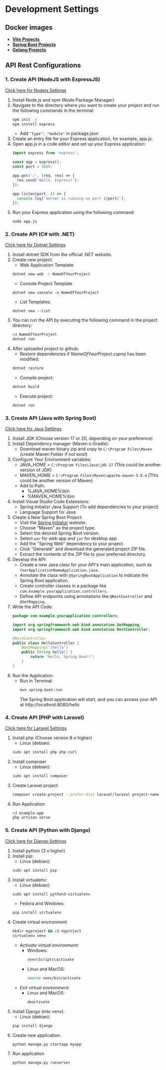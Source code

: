 # Development Settings

## Docker images

- **[Vite Projects](docker/vite_projects.md)**
- **[Spring Boot Projects](docker/springboot-projects.md)**
- **[Golang Projects](docker/golang_projects.md)**

## API Rest Configurations

### **1. Create API (NodeJS with ExpressJS)** 
[Click here for Nodejs Settings](nodejs.md)

1. Install Node.js and npm (Node Package Manager)
2. Navigate to the directory where you want to create your project and run the following commands in the terminal:
    ```cmd
    npm init -y
    npm install express
    ```
    * Add `"type": "module"` in package.json
3. Create an entry file for your Express application, for example, app.js.
4. Open app.js in a code editor and set up your Express application:
    ```javascript
    import express from 'express';

    const app = express();
    const port = 3000;

    app.get('/', (req, res) => {
      res.send('Hello, Express!');
    });

    app.listen(port, () => {
      console.log(`Server is running on port ${port}`);
    });

    ```
5. Run your Express application using the following command:
    ```cmd
    node app.js
    ```

### **2. Create API (C# with .NET)** 
[Click here for Dotnet Settings](csharp.md)

1. Install dotnet SDK from the official .NET website.
2. Create new project:
    - Web Application Template
    ```bash
    dotnet new web -n NameOfYourProject
    ```
    - Console Project Template
    ```
    dotnet new console -n NameOfYourProject
    ```
    - List Templates:
    ```
    dotnet new --list
    ```
4. You can run the API by executing the following command in the project directory:
    ```bash
    cd NameOfYourProject
    dotnet run
    ```
5. After uploaded project to github:
    - Restore dependencies if *NameOfYourProject.csproj* has been modified:
    ```bash
    dotnet restore
    ```
    - Compile project:
    ```bash
    dotnet build
    ```
    - Execute project:
    ```bash
    dotnet run
    ```

### **3. Create API (Java with Spring Boot)**
[Click here for Java Settings](csharp.md)
1. Install JDK (Choose version 17 or 20, depending on your preference)
2. Install Dependency manager (Maven o Gradle):
    - Download maven binary zip and copy to `C:\Program Files\Maven` (create Maven Folder if not exist)
3. Configure Your Environment variables:
    - JAVA_HOME = `C:\Program Files\Java\jdk-17` (This could be another version of JDK)
    - MAVEN_HOME = `C:\Program Files\Maven\apache-maven-3.9.4` (This could be another version of Maven)
    - Add to Path: 
        - %JAVA_HOME%\bin
        - %MAVEN_HOME%\bin
4. Install Visual Studio Code Extensions:
    - Spring Initializr Java Support (To add dependencies to your project)
    - Language Support for Java
4. Create a New Spring Boot Project: 
    - Visit the [Spring Initializr](https://start.spring.io/) website.
    - Choose "Maven" as the project type.
    - Select the desired Spring Boot version.
    - Select `war` for web app and `jar` for desktop app 
    - Add the "Spring Web" dependency to your project.
    - Click "Generate" and download the generated project ZIP file.
    - Extract the contents of the ZIP file to your preferred directory.
4. Develop the API:
    - Create a new Java class for your API's main application, such as `YourApplicationNameApplication.java`.
    - Annotate the class with `@SpringBootApplication` to indicate the Spring Boot application.
    - Create controller classes in a package like `com.example.yourapplication.controllers`.
    - Define API endpoints using annotations like `@RestController` and `@GetMapping`.
5. Write the API Code:
    ```java
    package com.example.yourapplication.controllers;

    import org.springframework.web.bind.annotation.GetMapping;
    import org.springframework.web.bind.annotation.RestController;

    @RestController
    public class HelloController {
        @GetMapping("/hello")
        public String hello() {
            return "Hello, Spring Boot!";
        }
    }
    ```
6. Run the Application:
    - Run in Terminal:
        ```bash
        mvn spring-boot:run
        ```
        The Spring Boot application will start, and you can access your API at http://localhost:8080/hello


### **4. Create API (PHP with Laravel)**
[Click here for Laravel Settings](php.md)
1. Install php (Choose version 8 o higher)
    - Linux (debian):
    ```bash
    sudo apt install php php-curl
    ```
2. Install composer
    - Linux (debian):
     ```bash
     sudo apt install composer
     ```
3. Create Laravel project
     ```bash
     composer create-project --prefer-dist laravel/laravel project-name
     ```
4. Run Application
    ```bash
    cd example-app
    php artisan serve
    ```
### **5. Create API (Python with Django)**
[Click here for Django Settings](python.md)
1. Install python (3 o higher)
2. Install pip:
    - Linux (debian):
    ```bash
    sudo apt install pip
    ```
3. Install virtualenv:
    - Linux (debian):
    ```bash
    sudo apt install python3-virtualenv
    ```
    - Fedora and Windows:
    ```bash
    pip install virtualenv
    ```
4. Create virtual environment
    ```bash
    mkdir myproject && cd myproject
    virtualenv venv
    ```
    - *Activate virtual environment:*
      - Windows:
        ```bash
        venv\Scripts\activate
        ```
      - Linux and MacOS:
        ```bash
        source venv/bin/activate
        ```
    - *Exit virtual environment:*
      - Linux and MacOS:
        ```bash
        deactivate
        ```
6. Install Django (into venv):
    - Linux (debian):
    ```bash
    pip install django
    ```
7. Create new application:
    ```bash
    python manage.py startapp myapp
    ```
9. Run application
    ```bash
    python manage.py runserver
    ```

